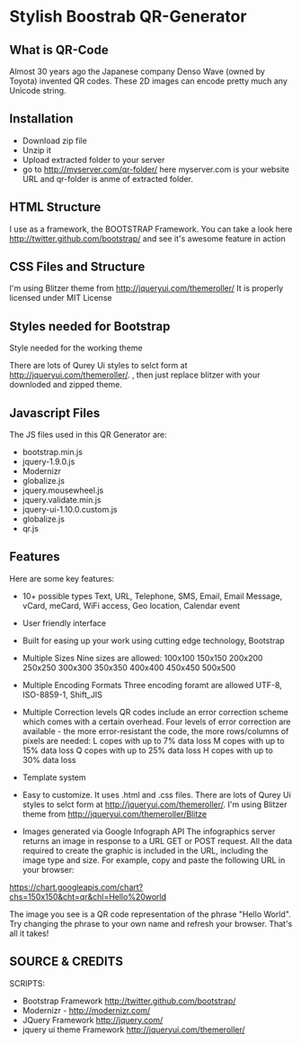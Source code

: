 # Stylish Boostrab QR-Generator

## What is QR-Code
Almost 30 years ago the Japanese company Denso Wave (owned by Toyota) invented QR codes. These 2D images can encode pretty much any Unicode string.

## Installation

- Download zip file
- Unzip it
- Upload extracted folder to your server
- go to http://myserver.com/qr-folder/  here myserver.com is your website URL and qr-folder is anme of extracted folder.


## HTML Structure
I use as a framework, the BOOTSTRAP Framework. You can take a look here http://twitter.github.com/bootstrap/  and see it's awesome feature in action

## CSS Files and Structure
I'm using Blitzer theme from http://jqueryui.com/themeroller/
It is properly licensed under MIT License

 

## Styles needed for Bootstrap

<!-- Bootstrap -->
 <link href="css/bootstrap.min.css" rel="stylesheet" media="screen">
 <link rel="stylesheet" href="css/style.css" />

Style needed for the working theme

 <link rel="stylesheet" href="css/blitzer/jquery-ui.css" />

 There are lots of Qurey Ui styles to selct form at http://jqueryui.com/themeroller/.  , then just replace blitzer with your downloded and zipped theme.

 

## Javascript Files
The JS files used in this QR Generator are:

- bootstrap.min.js
- jquery-1.9.0.js
- Modernizr
- globalize.js
- jquery.mousewheel.js
- jquery.validate.min.js
- jquery-ui-1.10.0.custom.js
- globalize.js
- qr.js


## Features
Here are some key features:

- 10+ possible types Text, URL, Telephone, SMS, Email, Email Message, vCard, meCard, WiFi access, Geo location, Calendar event
- User friendly interface
- Built for easing up your work using cutting edge technology, Bootstrap
- Multiple Sizes
   Nine sizes are allowed:
   100x100
   150x150
   200x200
   250x250
   300x300
   350x350
   400x400
   450x450
   500x500
- Multiple Encoding Formats
  Three encoding foramt are allowed UTF-8, ISO-8859-1, Shift_JIS
- Multiple Correction levels
   QR codes include an error correction scheme which comes with a certain overhead. Four levels of error    correction are available - the more error-resistant the code, the more rows/columns of pixels are needed:
  L copes with up to 7% data loss
  M copes with up to 15% data loss
  Q copes with up to 25% data loss
  H copes with up to 30% data loss
- Template system
- Easy to customize. It uses .html and .css files.
   There are lots of Qurey Ui styles to selct form at http://jqueryui.com/themeroller/.  I'm using Blitzer theme from http://jqueryui.com/themeroller/Blitze 

- Images generated via Google Infograph API
The infographics server returns an image in response to a URL GET or POST request. All the data required to create the graphic is included in the URL, including the image type and size. For example, copy and paste the following URL in your browser:

https://chart.googleapis.com/chart?chs=150x150&cht=qr&chl=Hello%20world

The image you see is a QR code representation of the phrase "Hello World". Try changing the phrase to your own name and refresh your browser. That's all it takes!

 

 

## SOURCE & CREDITS
SCRIPTS:
- Bootstrap Framework http://twitter.github.com/bootstrap/
- Modernizr - http://modernizr.com/
- JQuery Framework http://jquery.com/
- jquery ui theme Framework http://jqueryui.com/themeroller/
